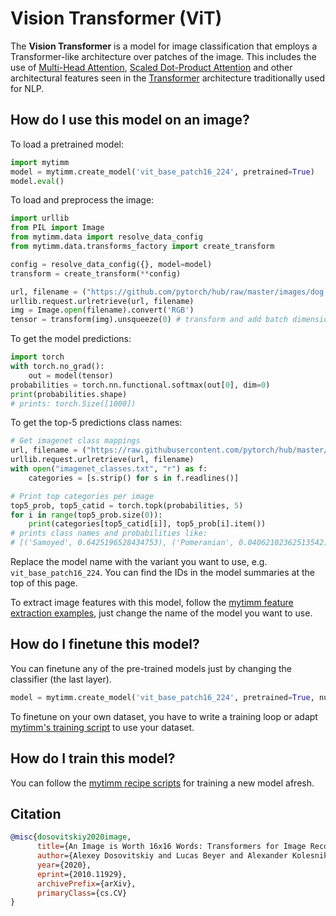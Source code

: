 # Vision Transformer (ViT)

The **Vision Transformer** is a model for image classification that employs a Transformer-like architecture over patches of the image. This includes the use of [Multi-Head Attention](https://paperswithcode.com/method/multi-head-attention), [Scaled Dot-Product Attention](https://paperswithcode.com/method/scaled) and other architectural features seen in the [Transformer](https://paperswithcode.com/method/transformer) architecture traditionally used for NLP.

## How do I use this model on an image?
To load a pretrained model:

```python
import mytimm
model = mytimm.create_model('vit_base_patch16_224', pretrained=True)
model.eval()
```

To load and preprocess the image:
```python 
import urllib
from PIL import Image
from mytimm.data import resolve_data_config
from mytimm.data.transforms_factory import create_transform

config = resolve_data_config({}, model=model)
transform = create_transform(**config)

url, filename = ("https://github.com/pytorch/hub/raw/master/images/dog.jpg", "dog.jpg")
urllib.request.urlretrieve(url, filename)
img = Image.open(filename).convert('RGB')
tensor = transform(img).unsqueeze(0) # transform and add batch dimension
```

To get the model predictions:
```python
import torch
with torch.no_grad():
    out = model(tensor)
probabilities = torch.nn.functional.softmax(out[0], dim=0)
print(probabilities.shape)
# prints: torch.Size([1000])
```

To get the top-5 predictions class names:
```python
# Get imagenet class mappings
url, filename = ("https://raw.githubusercontent.com/pytorch/hub/master/imagenet_classes.txt", "imagenet_classes.txt")
urllib.request.urlretrieve(url, filename) 
with open("imagenet_classes.txt", "r") as f:
    categories = [s.strip() for s in f.readlines()]

# Print top categories per image
top5_prob, top5_catid = torch.topk(probabilities, 5)
for i in range(top5_prob.size(0)):
    print(categories[top5_catid[i]], top5_prob[i].item())
# prints class names and probabilities like:
# [('Samoyed', 0.6425196528434753), ('Pomeranian', 0.04062102362513542), ('keeshond', 0.03186424449086189), ('white wolf', 0.01739676296710968), ('Eskimo dog', 0.011717947199940681)]
```

Replace the model name with the variant you want to use, e.g. `vit_base_patch16_224`. You can find the IDs in the model summaries at the top of this page.

To extract image features with this model, follow the [mytimm feature extraction examples](https://rwightman.github.io/pytorch-image-models/feature_extraction/), just change the name of the model you want to use.

## How do I finetune this model?
You can finetune any of the pre-trained models just by changing the classifier (the last layer).
```python
model = mytimm.create_model('vit_base_patch16_224', pretrained=True, num_classes=NUM_FINETUNE_CLASSES)
```
To finetune on your own dataset, you have to write a training loop or adapt [mytimm's training
script](https://github.com/rwightman/pytorch-image-models/blob/master/train.py) to use your dataset.

## How do I train this model?

You can follow the [mytimm recipe scripts](https://rwightman.github.io/pytorch-image-models/scripts/) for training a new model afresh.

## Citation

```BibTeX
@misc{dosovitskiy2020image,
      title={An Image is Worth 16x16 Words: Transformers for Image Recognition at Scale}, 
      author={Alexey Dosovitskiy and Lucas Beyer and Alexander Kolesnikov and Dirk Weissenborn and Xiaohua Zhai and Thomas Unterthiner and Mostafa Dehghani and Matthias Minderer and Georg Heigold and Sylvain Gelly and Jakob Uszkoreit and Neil Houlsby},
      year={2020},
      eprint={2010.11929},
      archivePrefix={arXiv},
      primaryClass={cs.CV}
}
```

<!--
Type: model-index
Collections:
- Name: Vision Transformer
  Paper:
    Title: 'An Image is Worth 16x16 Words: Transformers for Image Recognition at Scale'
    URL: https://paperswithcode.com/paper/an-image-is-worth-16x16-words-transformers-1
Models:
- Name: vit_base_patch16_224
  In Collection: Vision Transformer
  Metadata:
    FLOPs: 67394605056
    Parameters: 86570000
    File Size: 346292833
    Architecture:
    - Attention Dropout
    - Convolution
    - Dense Connections
    - Dropout
    - GELU
    - Layer Normalization
    - Multi-Head Attention
    - Scaled Dot-Product Attention
    - Tanh Activation
    Tasks:
    - Image Classification
    Training Techniques:
    - Cosine Annealing
    - Gradient Clipping
    - SGD with Momentum
    Training Data:
    - ImageNet
    - JFT-300M
    Training Resources: TPUv3
    ID: vit_base_patch16_224
    LR: 0.0008
    Epochs: 90
    Dropout: 0.0
    Crop Pct: '0.9'
    Batch Size: 4096
    Image Size: '224'
    Warmup Steps: 10000
    Weight Decay: 0.03
    Interpolation: bicubic
  Code: https://github.com/rwightman/pytorch-image-models/blob/5f9aff395c224492e9e44248b15f44b5cc095d9c/mytimm/models/vision_transformer.py#L503
  Weights: https://github.com/rwightman/pytorch-image-models/releases/download/v0.1-vitjx/jx_vit_base_p16_224-80ecf9dd.pth
  Results:
  - Task: Image Classification
    Dataset: ImageNet
    Metrics:
      Top 1 Accuracy: 81.78%
      Top 5 Accuracy: 96.13%
- Name: vit_base_patch16_384
  In Collection: Vision Transformer
  Metadata:
    FLOPs: 49348245504
    Parameters: 86860000
    File Size: 347460194
    Architecture:
    - Attention Dropout
    - Convolution
    - Dense Connections
    - Dropout
    - GELU
    - Layer Normalization
    - Multi-Head Attention
    - Scaled Dot-Product Attention
    - Tanh Activation
    Tasks:
    - Image Classification
    Training Techniques:
    - Cosine Annealing
    - Gradient Clipping
    - SGD with Momentum
    Training Data:
    - ImageNet
    - JFT-300M
    Training Resources: TPUv3
    ID: vit_base_patch16_384
    Crop Pct: '1.0'
    Momentum: 0.9
    Batch Size: 512
    Image Size: '384'
    Weight Decay: 0.0
    Interpolation: bicubic
  Code: https://github.com/rwightman/pytorch-image-models/blob/5f9aff395c224492e9e44248b15f44b5cc095d9c/mytimm/models/vision_transformer.py#L522
  Weights: https://github.com/rwightman/pytorch-image-models/releases/download/v0.1-vitjx/jx_vit_base_p16_384-83fb41ba.pth
  Results:
  - Task: Image Classification
    Dataset: ImageNet
    Metrics:
      Top 1 Accuracy: 84.2%
      Top 5 Accuracy: 97.22%
- Name: vit_base_patch32_384
  In Collection: Vision Transformer
  Metadata:
    FLOPs: 12656142336
    Parameters: 88300000
    File Size: 353210979
    Architecture:
    - Attention Dropout
    - Convolution
    - Dense Connections
    - Dropout
    - GELU
    - Layer Normalization
    - Multi-Head Attention
    - Scaled Dot-Product Attention
    - Tanh Activation
    Tasks:
    - Image Classification
    Training Techniques:
    - Cosine Annealing
    - Gradient Clipping
    - SGD with Momentum
    Training Data:
    - ImageNet
    - JFT-300M
    Training Resources: TPUv3
    ID: vit_base_patch32_384
    Crop Pct: '1.0'
    Momentum: 0.9
    Batch Size: 512
    Image Size: '384'
    Weight Decay: 0.0
    Interpolation: bicubic
  Code: https://github.com/rwightman/pytorch-image-models/blob/5f9aff395c224492e9e44248b15f44b5cc095d9c/mytimm/models/vision_transformer.py#L532
  Weights: https://github.com/rwightman/pytorch-image-models/releases/download/v0.1-vitjx/jx_vit_base_p32_384-830016f5.pth
  Results:
  - Task: Image Classification
    Dataset: ImageNet
    Metrics:
      Top 1 Accuracy: 81.66%
      Top 5 Accuracy: 96.13%
- Name: vit_base_resnet50_384
  In Collection: Vision Transformer
  Metadata:
    FLOPs: 49461491712
    Parameters: 98950000
    File Size: 395854632
    Architecture:
    - Attention Dropout
    - Convolution
    - Dense Connections
    - Dropout
    - GELU
    - Layer Normalization
    - Multi-Head Attention
    - Scaled Dot-Product Attention
    - Tanh Activation
    Tasks:
    - Image Classification
    Training Techniques:
    - Cosine Annealing
    - Gradient Clipping
    - SGD with Momentum
    Training Data:
    - ImageNet
    - JFT-300M
    Training Resources: TPUv3
    ID: vit_base_resnet50_384
    Crop Pct: '1.0'
    Momentum: 0.9
    Batch Size: 512
    Image Size: '384'
    Weight Decay: 0.0
    Interpolation: bicubic
  Code: https://github.com/rwightman/pytorch-image-models/blob/5f9aff395c224492e9e44248b15f44b5cc095d9c/mytimm/models/vision_transformer.py#L653
  Weights: https://github.com/rwightman/pytorch-image-models/releases/download/v0.1-vitjx/jx_vit_base_resnet50_384-9fd3c705.pth
  Results:
  - Task: Image Classification
    Dataset: ImageNet
    Metrics:
      Top 1 Accuracy: 84.99%
      Top 5 Accuracy: 97.3%
- Name: vit_large_patch16_224
  In Collection: Vision Transformer
  Metadata:
    FLOPs: 119294746624
    Parameters: 304330000
    File Size: 1217350532
    Architecture:
    - Attention Dropout
    - Convolution
    - Dense Connections
    - Dropout
    - GELU
    - Layer Normalization
    - Multi-Head Attention
    - Scaled Dot-Product Attention
    - Tanh Activation
    Tasks:
    - Image Classification
    Training Techniques:
    - Cosine Annealing
    - Gradient Clipping
    - SGD with Momentum
    Training Data:
    - ImageNet
    - JFT-300M
    Training Resources: TPUv3
    ID: vit_large_patch16_224
    Crop Pct: '0.9'
    Momentum: 0.9
    Batch Size: 512
    Image Size: '224'
    Weight Decay: 0.0
    Interpolation: bicubic
  Code: https://github.com/rwightman/pytorch-image-models/blob/5f9aff395c224492e9e44248b15f44b5cc095d9c/mytimm/models/vision_transformer.py#L542
  Weights: https://github.com/rwightman/pytorch-image-models/releases/download/v0.1-vitjx/jx_vit_large_p16_224-4ee7a4dc.pth
  Results:
  - Task: Image Classification
    Dataset: ImageNet
    Metrics:
      Top 1 Accuracy: 83.06%
      Top 5 Accuracy: 96.44%
- Name: vit_large_patch16_384
  In Collection: Vision Transformer
  Metadata:
    FLOPs: 174702764032
    Parameters: 304720000
    File Size: 1218907013
    Architecture:
    - Attention Dropout
    - Convolution
    - Dense Connections
    - Dropout
    - GELU
    - Layer Normalization
    - Multi-Head Attention
    - Scaled Dot-Product Attention
    - Tanh Activation
    Tasks:
    - Image Classification
    Training Techniques:
    - Cosine Annealing
    - Gradient Clipping
    - SGD with Momentum
    Training Data:
    - ImageNet
    - JFT-300M
    Training Resources: TPUv3
    ID: vit_large_patch16_384
    Crop Pct: '1.0'
    Momentum: 0.9
    Batch Size: 512
    Image Size: '384'
    Weight Decay: 0.0
    Interpolation: bicubic
  Code: https://github.com/rwightman/pytorch-image-models/blob/5f9aff395c224492e9e44248b15f44b5cc095d9c/mytimm/models/vision_transformer.py#L561
  Weights: https://github.com/rwightman/pytorch-image-models/releases/download/v0.1-vitjx/jx_vit_large_p16_384-b3be5167.pth
  Results:
  - Task: Image Classification
    Dataset: ImageNet
    Metrics:
      Top 1 Accuracy: 85.17%
      Top 5 Accuracy: 97.36%
- Name: vit_small_patch16_224
  In Collection: Vision Transformer
  Metadata:
    FLOPs: 28236450816
    Parameters: 48750000
    File Size: 195031454
    Architecture:
    - Attention Dropout
    - Convolution
    - Dense Connections
    - Dropout
    - GELU
    - Layer Normalization
    - Multi-Head Attention
    - Scaled Dot-Product Attention
    - Tanh Activation
    Tasks:
    - Image Classification
    Training Techniques:
    - Cosine Annealing
    - Gradient Clipping
    - SGD with Momentum
    Training Data:
    - ImageNet
    - JFT-300M
    Training Resources: TPUv3
    ID: vit_small_patch16_224
    Crop Pct: '0.9'
    Image Size: '224'
    Interpolation: bicubic
  Code: https://github.com/rwightman/pytorch-image-models/blob/5f9aff395c224492e9e44248b15f44b5cc095d9c/mytimm/models/vision_transformer.py#L490
  Weights: https://github.com/rwightman/pytorch-image-models/releases/download/v0.1-weights/vit_small_p16_224-15ec54c9.pth
  Results:
  - Task: Image Classification
    Dataset: ImageNet
    Metrics:
      Top 1 Accuracy: 77.85%
      Top 5 Accuracy: 93.42%
-->